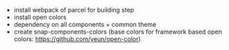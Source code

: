 - install webpack of parcel for building step
- install open colors
- dependency on all components + common theme
- create snap-components-colors (base colors for framework based open colors: https://github.com/yeun/open-color)

